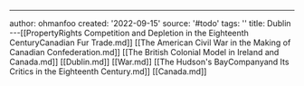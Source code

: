 ---
author: ohmanfoo
created: '2022-09-15'
source: '#todo'
tags: ''
title: Dublin
---[[PropertyRights Competition and Depletion in the Eighteenth CenturyCanadian Fur Trade.md]]
[[The American Civil War in the Making of Canadian Confederation.md]]
[[The British Colonial Model in Ireland and Canada.md]]
[[Dublin.md]]
[[War.md]]
[[The Hudson's BayCompanyand Its Critics in the Eighteenth Century.md]]
[[Canada.md]]
